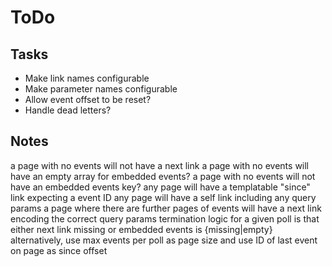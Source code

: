 ToDo
====

Tasks
-----

* Make link names configurable
* Make parameter names configurable
* Allow event offset to be reset?
* Handle dead letters?

Notes
-----

a page with no events will not have a next link
a page with no events will have an empty array for embedded events?
a page with no events will not have an embedded events key?
any page will have a templatable "since" link expecting a event ID
any page will have a self link including any query params
a page where there are further pages of events will have a next link
  encoding the correct query params
termination logic for a given poll is that either next link missing or
  embedded events is {missing|empty}
alternatively, use max events per poll as page size and use ID of last event
  on page as since offset
